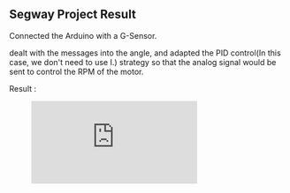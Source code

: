 ## **Segway Project Result**



Connected the Arduino with a G-Sensor.

dealt with the  messages into the angle, and adapted the PID control(In this case, we don't need to use I.) strategy so that the analog signal would be sent to control the RPM of the motor. 



Result :




<figure class="video_container">
  <iframe src="https://www.youtube.com/watch?v=FDu946lYcn0" frameborder="0" allowfullscreen="true"> </iframe>
</figure>

